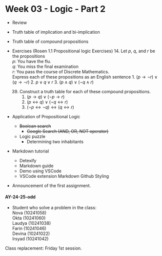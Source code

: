 # Week 03 - Logic - Part 2

- Review
- Truth table of implication and bi-implication
- Truth table of compound propositions 
- Exercises (Rosen 1.1 Propositional logic Exercises)
  14. Let $p$, $q$, and $r$ be the propositions     
      $p$: You have the flu.    
      $q$: You miss the final examination   
      $r$: You pass the course of Discrete Mathematics.   
      Express each of these propositions as an English sentence
      1. $(p \rightarrow \neg r) \vee (q \rightarrow \neg r)$ 
      2. $p \vee q \vee r$
      3. $(p \wedge q) \vee (\neg q \wedge r)$

  39. Construct a truth table for each of these compound propositions.
      1. $(p \rightarrow q) \vee (\neg p \rightarrow r)$ 
      2. $(p \leftrightarrow q) \vee (\neg q \leftrightarrow r)$
      3. $(\neg p \leftrightarrow \neg q) \leftrightarrow (q \leftrightarrow r)$


- Application of Propositional Logic
  - ~~Boolean search~~
    - ~~Google Search (AND, OR, NOT operator)~~
  - Logic puzzle
    - Determining two inhabitants


- Markdown tutorial
  - Detexify
  - Markdown guide
  - Demo using VSCode
  - VSCode extension Markdown Github Styling

- Announcement of the first assignment.


#### AY-24-25-odd
- Student who solve a problem in the class:    
  Nova (10241058)    
  Okta (10241060)   
  Laudya (10241038)      
  Farin (10241046)     
  Devina (10241022)    
  Irsyad (10241042)     

Class replacement: Friday 1st session.


